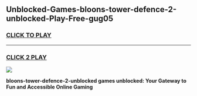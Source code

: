 
## Unblocked-Games-bloons-tower-defence-2-unblocked-Play-Free-gug05
<h3>
<a href="https://premium76.site?title=bloons-tower-defence-2-unblocked&ref=18A1">CLICK TO PLAY</a></h3>
<hr>

<h3>
<a href="https://premium76.site?title=bloons-tower-defence-2-unblocked&ref=18A1">CLICK 2 PLAY</a>
  
</h3>

<a href="https://premium76.site?title=bloons-tower-defence-2-unblocked&ref=18A1"><img src="https://clearcache.store/games.png"></a>


**bloons-tower-defence-2-unblocked games unblocked: Your Gateway to Fun and Accessible Online Gaming**
